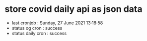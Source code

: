 # store covid daily api as json data

- last cronjob : Sunday, 27 June 2021 13:18:58
- status og cron : success
- status daily cron : success
      
      